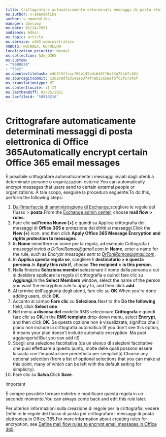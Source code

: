 ```yaml
---
title: Crittografare automaticamente determinati messaggi di posta elettronica di Office 365
ms.author: v-smandalika
author: v-smandalika
manager: dansimp
ms.date: 02/24/2021
audience: Admin
ms.topic: article
ms.service: o365-administration
ROBOTS: NOINDEX, NOFOLLOW
localization_priority: Normal
ms.collection: Adm_O365
ms.custom:
- "9000078"
- "7342"
ms.openlocfilehash: e4b2f4ffcacf03e145b4c6d5ff6e73a75cb7c184
ms.sourcegitcommit: c202c0df2d141e63f4f7eb13a56efbfc2f57348f
ms.translationtype: MT
ms.contentlocale: it-IT
ms.lasthandoff: 03/05/2021
ms.locfileid: "50510216"
---
```

# <a name="automatically-encrypt-certain-office-365-email-messages"></a><span data-ttu-id="2d677-102">Crittografare automaticamente determinati messaggi di posta elettronica di Office 365</span><span class="sxs-lookup"><span data-stu-id="2d677-102">Automatically encrypt certain Office 365 email messages</span></span>

<span data-ttu-id="2d677-103">È possibile crittografare automaticamente i messaggi inviati dagli utenti a determinate persone o organizzazioni esterne.</span><span class="sxs-lookup"><span data-stu-id="2d677-103">You can automatically encrypt messages that users send to certain external people or organizations.</span></span> <span data-ttu-id="2d677-104">A tale scopo, eseguire la procedura seguente:</span><span class="sxs-lookup"><span data-stu-id="2d677-104">To do this, perform the following steps:</span></span>

1. <span data-ttu-id="2d677-105">[Dall'interfaccia di amministrazione di Exchange,](https://outlook.office365.com/ecp/)scegliere le regole del flusso > **posta.**</span><span class="sxs-lookup"><span data-stu-id="2d677-105">From the [Exchange admin center](https://outlook.office365.com/ecp/), choose **mail flow > rules**.</span></span> 
2. <span data-ttu-id="2d677-106">Fare clic **sull'icona Nuovo (+)** e quindi su Applica crittografia dei messaggi di **Office 365 e** protezione dei diritti ai messaggi.</span><span class="sxs-lookup"><span data-stu-id="2d677-106">Click the **New (+)** icon, and then click **Apply Office 365 Message Encryption and rights protection to messages**.</span></span>
3. <span data-ttu-id="2d677-107">In **Nome** immettere un nome per la regola, ad esempio Crittografa i *messaggi inviati a DrToniRamos@gmail.com.*</span><span class="sxs-lookup"><span data-stu-id="2d677-107">In **Name**, enter a name for the rule, such as *Encrypt messages sent to DrToniRamos@gmail.com*.</span></span>
4. <span data-ttu-id="2d677-108">In **Applica questa regola se**, scegliere Il **destinatario > è questa persona.**</span><span class="sxs-lookup"><span data-stu-id="2d677-108">In **Apply this rule if**, choose **The recipient > is this person**.</span></span> 
5. <span data-ttu-id="2d677-109">Nella finestra **Seleziona membri** selezionare il nome della persona a cui si desidera applicare la regola di crittografia e quindi fare clic su **Aggiungi.**</span><span class="sxs-lookup"><span data-stu-id="2d677-109">In the **Select Members** window, select the name of the person you want the encryption rule to apply to, and then click **add**.</span></span> 
6. <span data-ttu-id="2d677-110">Al termine dell'aggiunta degli utenti, fare clic su **OK.**</span><span class="sxs-lookup"><span data-stu-id="2d677-110">When you're done adding users, click **OK**.</span></span>
7. <span data-ttu-id="2d677-111">Accanto al campo **Fare clic** su **Seleziona.**</span><span class="sxs-lookup"><span data-stu-id="2d677-111">Next to the **Do the following** field, click **Select one**.</span></span> 
8. <span data-ttu-id="2d677-112">Nel menu **a discesa del** modello RMS selezionare **Crittografa** e quindi fare clic su **OK.**</span><span class="sxs-lookup"><span data-stu-id="2d677-112">In the **RMS template** drop-down menu, select **Encrypt**, and then click **OK**.</span></span> <span data-ttu-id="2d677-113">Se questa opzione non è visualizzata, significa che il piano non include la crittografia automatica.</span><span class="sxs-lookup"><span data-stu-id="2d677-113">(If you don't see this option, it means your plan doesn't include automatic encryption.</span></span> <span data-ttu-id="2d677-114">Ma puoi aggiungerlo!)</span><span class="sxs-lookup"><span data-stu-id="2d677-114">But you can add it!)</span></span>
9. <span data-ttu-id="2d677-115">Scegli una selezione facoltativa (da un elenco di selezioni facoltative che puoi effettuare a questo punto, molte delle quali possono essere lasciata con l'impostazione predefinita per semplicità).</span><span class="sxs-lookup"><span data-stu-id="2d677-115">Choose any optional selection (from a list of optional selections that you can make at this point, many of which can be left with the default setting for simplicity).</span></span>
10. <span data-ttu-id="2d677-116">Fare clic su **Salva**.</span><span class="sxs-lookup"><span data-stu-id="2d677-116">Click **Save**.</span></span>

> [!IMPORTANT]
> <span data-ttu-id="2d677-117">È sempre possibile tornare indietro e modificare questa regola in un secondo momento.</span><span class="sxs-lookup"><span data-stu-id="2d677-117">You can always come back and edit this rule later.</span></span>

<span data-ttu-id="2d677-118">Per ulteriori informazioni sulla creazione di regole per la crittografia, vedere Definire le regole del flusso di posta per crittografare i messaggi di posta [elettronica in Office 365.](https://docs.microsoft.com/microsoft-365/compliance/define-mail-flow-rules-to-encrypt-email)</span><span class="sxs-lookup"><span data-stu-id="2d677-118">For more information about creating rules for encryption, see [Define mail flow rules to encrypt email messages in Office 365](https://docs.microsoft.com/microsoft-365/compliance/define-mail-flow-rules-to-encrypt-email).</span></span>

